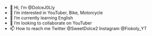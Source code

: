 - 👋 Hi, I’m @DolceJ0Lly
- 👀 I’m interested in YouTuber, Bike, Motorcycle
- 🌱 I’m currently learning English
- 💞️ I’m looking to collaborate on YouTuber
- 📫 How to reach me Twitter @SweetDolce2 Instagram @Fiokoly_YT

<!---
DolceJ0Lly/DolceJ0Lly is a ✨ special ✨ repository because its `README.md` (this file) appears on your GitHub profile.
You can click the Preview link to take a look at your changes.
--->
